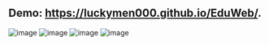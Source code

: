 ## Demo: https://luckymen000.github.io/EduWeb/.

![image](https://github.com/LuckyMen000/EduWeb/assets/107469663/96caf561-f3ec-43f8-88e0-6905a38eeb70)
![image](https://github.com/LuckyMen000/EduWeb/assets/107469663/2d1af80e-0749-4d3c-8f7c-ce6c1b958486)
![image](https://github.com/LuckyMen000/EduWeb/assets/107469663/e45244f8-2d2d-4e58-abc4-0f5353f25ccd)
![image](https://github.com/LuckyMen000/EduWeb/assets/107469663/e8d5d5ab-6afa-4094-a79d-8fcad14dccac)
